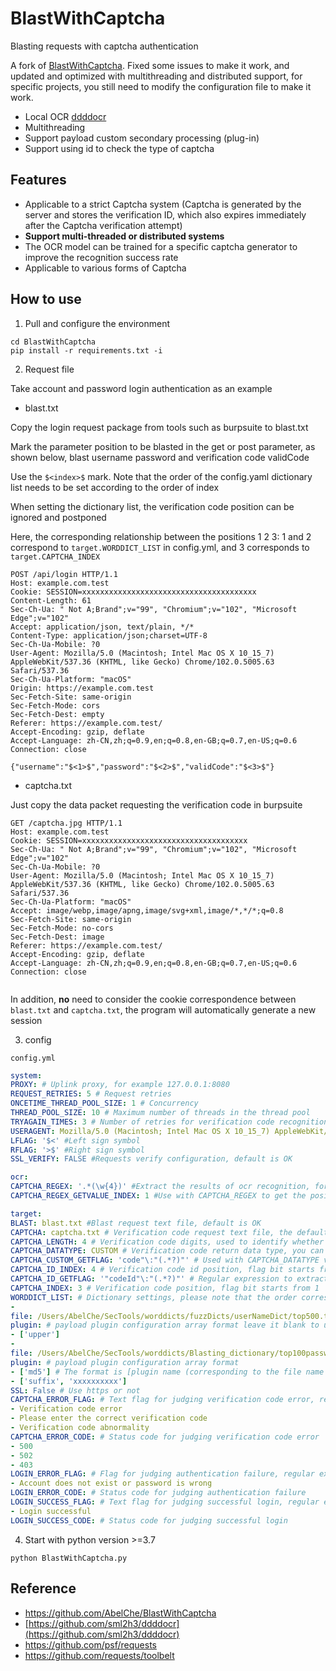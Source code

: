 # BlastWithCaptcha

Blasting requests with captcha authentication

A fork of [BlastWithCaptcha](https://github.com/AbelChe/BlastWithCaptcha). Fixed some issues to make it work, and  updated and optimized with multithreading and distributed support, for specific projects, you still need to modify the configuration file to make it work.


- Local OCR [ddddocr](https://github.com/sml2h3/ddddocr)
- Multithreading
- Support payload custom secondary processing (plug-in)
- Support using id to check the type of captcha

## Features
- Applicable to a strict Captcha system (Captcha is generated by the server and stores the verification ID, which also expires immediately after the Captcha verification attempt)
- **Support multi-threaded or distributed systems**
- The OCR model can be trained for a specific captcha generator to improve the recognition success rate
- Applicable to various forms of Captcha

## How to use

1. Pull and configure the environment
```shell
cd BlastWithCaptcha
pip install -r requirements.txt -i
```


2. Request file

Take account and password login authentication as an example

- blast.txt

Copy the login request package from tools such as burpsuite to blast.txt

Mark the parameter position to be blasted in the get or post parameter, as shown below, blast username password and verification code validCode

Use the `$<index>$` mark. Note that the order of the config.yaml dictionary list needs to be set according to the order of index

When setting the dictionary list, the verification code position can be ignored and postponed

Here, the corresponding relationship between the positions 1 2 3: 1 and 2 correspond to `target.WORDDICT_LIST` in config.yml, and 3 corresponds to `target.CAPTCHA_INDEX`

```
POST /api/login HTTP/1.1
Host: example.com.test
Cookie: SESSION=xxxxxxxxxxxxxxxxxxxxxxxxxxxxxxxxxxxxxxx
Content-Length: 61
Sec-Ch-Ua: " Not A;Brand";v="99", "Chromium";v="102", "Microsoft Edge";v="102"
Accept: application/json, text/plain, */*
Content-Type: application/json;charset=UTF-8
Sec-Ch-Ua-Mobile: ?0
User-Agent: Mozilla/5.0 (Macintosh; Intel Mac OS X 10_15_7) AppleWebKit/537.36 (KHTML, like Gecko) Chrome/102.0.5005.63 Safari/537.36
Sec-Ch-Ua-Platform: "macOS"
Origin: https://example.com.test
Sec-Fetch-Site: same-origin
Sec-Fetch-Mode: cors
Sec-Fetch-Dest: empty
Referer: https://example.com.test/
Accept-Encoding: gzip, deflate
Accept-Language: zh-CN,zh;q=0.9,en;q=0.8,en-GB;q=0.7,en-US;q=0.6
Connection: close

{"username":"$<1>$","password":"$<2>$","validCode":"$<3>$"}
```

- captcha.txt

Just copy the data packet requesting the verification code in burpsuite

```
GET /captcha.jpg HTTP/1.1
Host: example.com.test
Cookie: SESSION=xxxxxxxxxxxxxxxxxxxxxxxxxxxxxxxxxxxxx
Sec-Ch-Ua: " Not A;Brand";v="99", "Chromium";v="102", "Microsoft Edge";v="102"
Sec-Ch-Ua-Mobile: ?0
User-Agent: Mozilla/5.0 (Macintosh; Intel Mac OS X 10_15_7) AppleWebKit/537.36 (KHTML, like Gecko) Chrome/102.0.5005.63 Safari/537.36
Sec-Ch-Ua-Platform: "macOS"
Accept: image/webp,image/apng,image/svg+xml,image/*,*/*;q=0.8
Sec-Fetch-Site: same-origin
Sec-Fetch-Mode: no-cors
Sec-Fetch-Dest: image
Referer: https://example.com.test/
Accept-Encoding: gzip, deflate
Accept-Language: zh-CN,zh;q=0.9,en;q=0.8,en-GB;q=0.7,en-US;q=0.6
Connection: close


```

In addition, **no** need to consider the cookie correspondence between `blast.txt` and `captcha.txt`, the program will automatically generate a new session



3. config

`config.yml`

```yaml
system:
PROXY: # Uplink proxy, for example 127.0.0.1:8080
REQUEST_RETRIES: 5 # Request retries
ONCETIME_THREAD_POOL_SIZE: 1 # Concurrency
THREAD_POOL_SIZE: 10 # Maximum number of threads in the thread pool
TRYAGAIN_TIMES: 3 # Number of retries for verification code recognition failure
USERAGENT: Mozilla/5.0 (Macintosh; Intel Mac OS X 10_15_7) AppleWebKit/537.36 (KHTML, like Gecko) Chrome/101.0.4951.64 Safari/537.36 #Custom user-agent
LFLAG: '$<' #Left sign symbol
RFLAG: '>$' #Right sign symbol
SSL_VERIFY: FALSE #Requests verify configuration, default is OK

ocr:
CAPTCHA_REGEX: '.*(\w{4})' #Extract the results of ocr recognition, for example .*(\w{4}) .*(\d{4}) (.*?) ......
CAPTCHA_REGEX_GETVALUE_INDEX: 1 #Use with CAPTCHA_REGEX to get the position of its regular expression result, starting from 1

target:
BLAST: blast.txt #Blast request text file, default is OK
CAPTCHA: captcha.txt # Verification code request text file, the default is ok
CAPTCHA_LENGTH: 4 # Verification code digits, used to identify whether the OCR recognition result is accurate or not, for example 4 6...... If set to 0, the verification code digits are not verified
CAPTCHA_DATATYPE: CUSTOM # Verification code return data type, you can choose original image: RAW base64 encoding: BASE64 custom data acquisition: CUSTOM
CAPTCHA_CUSTOM_GETFLAG: 'code"\:"(.*?)"' # Used with CAPTCHA_DATATYPE value of CUSTOM, regular expression to extract data
CAPTCHA_ID_INDEX: 4 # Verification code id position, flag bit starts from 1
CAPTCHA_ID_GETFLAG: '"codeId"\:"(.*?)"' # Regular expression to extract verification code id
CAPTCHA_INDEX: 3 # Verification code position, flag bit starts from 1
WORDDICT_LIST: # Dictionary settings, please note that the order corresponds to the order marked in the BLAST file
-
file: /Users/AbelChe/SecTools/worddicts/fuzzDicts/userNameDict/top500.txt # Dictionary file location
plugin: # payload plugin configuration array format leave it blank to use the original dictionary data
- ['upper']
-
file: /Users/AbelChe/SecTools/worddicts/Blasting_dictionary/top100password.txt # Dictionary file location
plugin: # payload plugin configuration array format
- ['md5'] # The format is [plugin name (corresponding to the file name in the plugins directory), parameter 1, parameter 2, ......] The parameter should correspond to args=[] in the plugin code, and the mapping relationship is args=[parameter 1, parameter 2, ......]
- ['suffix', 'xxxxxxxxxx']
SSL: False # Use https or not
CAPTCHA_ERROR_FLAG: # Text flag for judging verification code error, regular expression
- Verification code error
- Please enter the correct verification code
- Verification code abnormality
CAPTCHA_ERROR_CODE: # Status code for judging verification code error
- 500
- 502
- 403
LOGIN_ERROR_FLAG: # Flag for judging authentication failure, regular expression
- Account does not exist or password is wrong
LOGIN_ERROR_CODE: # Status code for judging authentication failure
LOGIN_SUCCESS_FLAG: # Text flag for judging successful login, regular expression
- Login successful
LOGIN_SUCCESS_CODE: # Status code for judging successful login

```


4. Start
with python version >=3.7

```shell
python BlastWithCaptcha.py
```



## Reference
- https://github.com/AbelChe/BlastWithCaptcha
- [https://github.com/sml2h3/ddddocr](https://github.com/sml2h3/ddddocr)
- https://github.com/psf/requests
- https://github.com/requests/toolbelt
